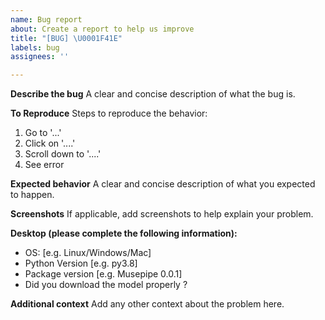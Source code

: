 ```yaml
---
name: Bug report
about: Create a report to help us improve
title: "[BUG] \U0001F41E"
labels: bug
assignees: ''

---
```


**Describe the bug**
A clear and concise description of what the bug is.

**To Reproduce**
Steps to reproduce the behavior:
1. Go to '...'
2. Click on '....'
3. Scroll down to '....'
4. See error

**Expected behavior**
A clear and concise description of what you expected to happen.

**Screenshots**
If applicable, add screenshots to help explain your problem.

**Desktop (please complete the following information):**
 - OS: [e.g. Linux/Windows/Mac]
 - Python Version [e.g. py3.8]
 - Package version [e.g. Musepipe 0.0.1]
 - Did you download the model properly ?


**Additional context**
Add any other context about the problem here.
